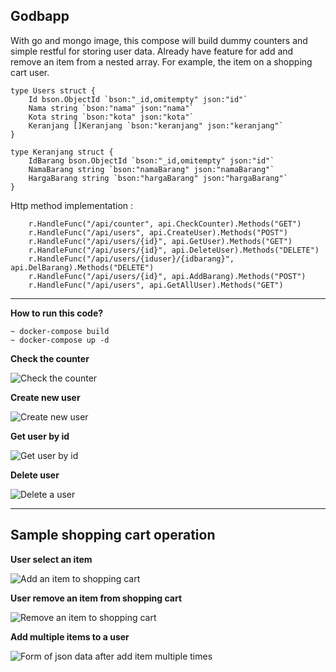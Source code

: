 ## Godbapp

With go and mongo image, this compose will build dummy counters and simple restful for storing user data. Already have feature for add and remove an item from a nested array. For example, the item on a shopping cart user.

```
type Users struct {
	Id bson.ObjectId `bson:"_id,omitempty" json:"id"`
	Nama string `bson:"nama" json:"nama"`
	Kota string `bson:"kota" json:"kota"`
	Keranjang []Keranjang `bson:"keranjang" json:"keranjang"`
}

type Keranjang struct {
	IdBarang bson.ObjectId `bson:"_id,omitempty" json:"id"`
	NamaBarang string `bson:"namaBarang" json:"namaBarang"`
	HargaBarang string `bson:"hargaBarang" json:"hargaBarang"`
}
```

Http method implementation : 
```
	r.HandleFunc("/api/counter", api.CheckCounter).Methods("GET")
	r.HandleFunc("/api/users", api.CreateUser).Methods("POST")
	r.HandleFunc("/api/users/{id}", api.GetUser).Methods("GET")
	r.HandleFunc("/api/users/{id}", api.DeleteUser).Methods("DELETE")
	r.HandleFunc("/api/users/{iduser}/{idbarang}", api.DelBarang).Methods("DELETE")
	r.HandleFunc("/api/users/{id}", api.AddBarang).Methods("POST")
	r.HandleFunc("/api/users", api.GetAllUser).Methods("GET")
```
---

**How to run this code?**
```
~ docker-compose build
~ docker-compose up -d
```

**Check the counter**

![Check the counter](https://i.imgur.com/ZM8UbxG.png)

**Create new user**

![Create new user](https://i.imgur.com/tiIZ5r3.png)

**Get user by id**

![Get user by id](https://i.imgur.com/07xJq1z.png)

**Delete user**

![Delete a user](https://i.imgur.com/NyWcBFC.png)


---
**Sample shopping cart operation**
---

**User select an item**

![Add an item to shopping cart](https://i.imgur.com/5LTLvZu.png)

**User remove an item from shopping cart**

![Remove an item to shopping cart](https://i.imgur.com/C2CytgC.png)

**Add multiple items to a user**

![Form of json data after add item multiple times](https://i.imgur.com/S9Zq4Ks.png)
